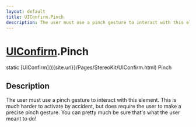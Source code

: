 ```yaml
---
layout: default
title: UIConfirm.Pinch
description: The user must use a pinch gesture to interact with this element. This is much harder to activate by accident, but does require the user to make a precise pinch gesture. You can pretty much be sure that's what the user meant to do!
---
```

# [UIConfirm]({{site.url}}/Pages/StereoKit/UIConfirm.html).Pinch

<div class='signature' markdown='1'>
static [UIConfirm]({{site.url}}/Pages/StereoKit/UIConfirm.html) Pinch
</div>

## Description
The user must use a pinch gesture to interact with this
element. This is much harder to activate by accident, but does
require the user to make a precise pinch gesture. You can pretty
much be sure that's what the user meant to do!

